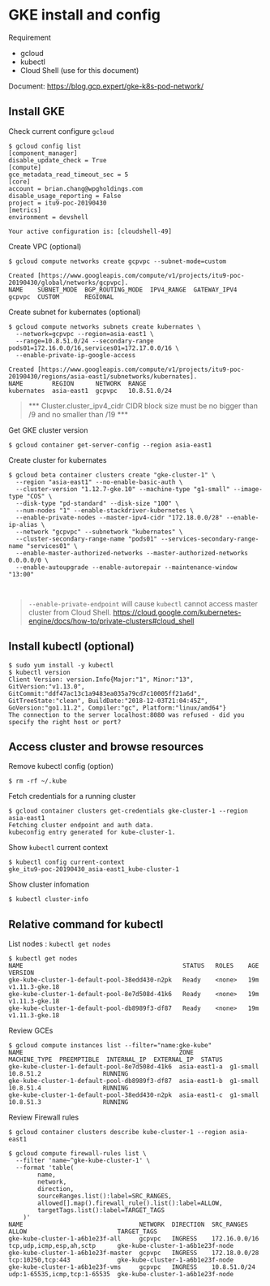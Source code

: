 # GKE install and config

Requirement

* gcloud
* kubectl
* Cloud Shell (use for this document)

Document: https://blog.gcp.expert/gke-k8s-pod-network/

## Install GKE

Check current configure `gcloud`

```
$ gcloud config list
[component_manager]
disable_update_check = True
[compute]
gce_metadata_read_timeout_sec = 5
[core]
account = brian.chang@wpgholdings.com
disable_usage_reporting = False
project = itu9-poc-20190430
[metrics]
environment = devshell

Your active configuration is: [cloudshell-49]

```

Create VPC (optional)

```
$ gcloud compute networks create gcpvpc --subnet-mode=custom

Created [https://www.googleapis.com/compute/v1/projects/itu9-poc-20190430/global/networks/gcpvpc].
NAME    SUBNET_MODE  BGP_ROUTING_MODE  IPV4_RANGE  GATEWAY_IPV4
gcpvpc  CUSTOM       REGIONAL

```

Create subnet for kubernates (optional)

```
$ gcloud compute networks subnets create kubernates \
  --network=gcpvpc --region=asia-east1 \
  --range=10.8.51.0/24 --secondary-range pods01=172.16.0.0/16,services01=172.17.0.0/16 \
  --enable-private-ip-google-access
  
Created [https://www.googleapis.com/compute/v1/projects/itu9-poc-20190430/regions/asia-east1/subnetworks/kubernates].
NAME        REGION      NETWORK  RANGE
kubernates  asia-east1  gcpvpc   10.8.51.0/24

```

> *** Cluster.cluster_ipv4_cidr CIDR block size must be no bigger than /9 and no smaller than /19 ***

Get GKE cluster version

```
$ gcloud container get-server-config --region asia-east1
```

Create cluster for kubernates

```
$ gcloud beta container clusters create "gke-cluster-1" \
  --region "asia-east1" --no-enable-basic-auth \
  --cluster-version "1.12.7-gke.10" --machine-type "g1-small" --image-type "COS" \
  --disk-type "pd-standard" --disk-size "100" \
  --num-nodes "1" --enable-stackdriver-kubernetes \
  --enable-private-nodes --master-ipv4-cidr "172.18.0.0/28" --enable-ip-alias \
  --network "gcpvpc" --subnetwork "kubernates" \
  --cluster-secondary-range-name "pods01" --services-secondary-range-name "services01" \
  --enable-master-authorized-networks --master-authorized-networks 0.0.0.0/0 \
  --enable-autoupgrade --enable-autorepair --maintenance-window "13:00"



```

> `--enable-private-endpoint` will cause `kubectl` cannot access master cluster from Cloud Shell.
> https://cloud.google.com/kubernetes-engine/docs/how-to/private-clusters#cloud_shell

## Install kubectl (optional)

```
$ sudo yum install -y kubectl
$ kubectl version
Client Version: version.Info{Major:"1", Minor:"13", GitVersion:"v1.13.0", GitCommit:"ddf47ac13c1a9483ea035a79cd7c10005ff21a6d", GitTreeState:"clean", BuildDate:"2018-12-03T21:04:45Z", GoVersion:"go1.11.2", Compiler:"gc", Platform:"linux/amd64"}
The connection to the server localhost:8080 was refused - did you specify the right host or port?

```

## Access cluster and browse resources

Remove kubectl config (option)

```
$ rm -rf ~/.kube
```

Fetch credentials for a running cluster

```
$ gcloud container clusters get-credentials gke-cluster-1 --region asia-east1 
Fetching cluster endpoint and auth data.
kubeconfig entry generated for kube-cluster-1.

```

Show `kubectl` current context

```
$ kubectl config current-context
gke_itu9-poc-20190430_asia-east1_kube-cluster-1

```

Show cluster infomation

```
$ kubectl cluster-info
```




## Relative command for kubectl

List nodes : `kubectl get nodes`

```
$ kubectl get nodes
NAME                                            STATUS   ROLES    AGE   VERSION
gke-kube-cluster-1-default-pool-38edd430-n2pk   Ready    <none>   19m   v1.11.3-gke.18
gke-kube-cluster-1-default-pool-8e7d508d-41k6   Ready    <none>   19m   v1.11.3-gke.18
gke-kube-cluster-1-default-pool-db8989f3-df87   Ready    <none>   19m   v1.11.3-gke.18

```

Review GCEs

```
$ gcloud compute instances list --filter="name:gke-kube"
NAME                                           ZONE          MACHINE_TYPE  PREEMPTIBLE  INTERNAL_IP  EXTERNAL_IP  STATUS
gke-kube-cluster-1-default-pool-8e7d508d-41k6  asia-east1-a  g1-small                   10.8.51.2                 RUNNING
gke-kube-cluster-1-default-pool-db8989f3-df87  asia-east1-b  g1-small                   10.8.51.4                 RUNNING
gke-kube-cluster-1-default-pool-38edd430-n2pk  asia-east1-c  g1-small                   10.8.51.3                 RUNNING

```

Review Firewall rules

```
$ gcloud container clusters describe kube-cluster-1 --region asia-east1

$ gcloud compute firewall-rules list \
  --filter 'name~^gke-kube-cluster-1' \
  --format 'table(
        name,
        network,
        direction,
        sourceRanges.list():label=SRC_RANGES,
        allowed[].map().firewall_rule().list():label=ALLOW,
        targetTags.list():label=TARGET_TAGS
    )'
NAME                                NETWORK  DIRECTION  SRC_RANGES     ALLOW                         TARGET_TAGS
gke-kube-cluster-1-a6b1e23f-all     gcpvpc   INGRESS    172.16.0.0/16  tcp,udp,icmp,esp,ah,sctp      gke-kube-cluster-1-a6b1e23f-node
gke-kube-cluster-1-a6b1e23f-master  gcpvpc   INGRESS    172.18.0.0/28  tcp:10250,tcp:443             gke-kube-cluster-1-a6b1e23f-node
gke-kube-cluster-1-a6b1e23f-vms     gcpvpc   INGRESS    10.8.51.0/24   udp:1-65535,icmp,tcp:1-65535  gke-kube-cluster-1-a6b1e23f-node

```
